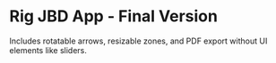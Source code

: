 # Rig JBD App - Final Version
Includes rotatable arrows, resizable zones, and PDF export without UI elements like sliders.